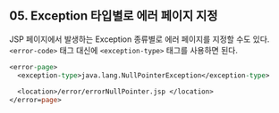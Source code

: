 ## 05. Exception 타입별로 에러 페이지 지정

JSP 페이지에서 발생하는 Exception 종류별로 에러 페이지를 지정할 수도 있다. `<error-code>` 태그 대신에 `<exception-type>` 태그를 사용하면 된다.

``` jsp 
<error-page>
  <exception-type>java.lang.NullPointerException</exception-type> 
  
  <location>/error/errorNullPointer.jsp </location>
</error=page>
```

